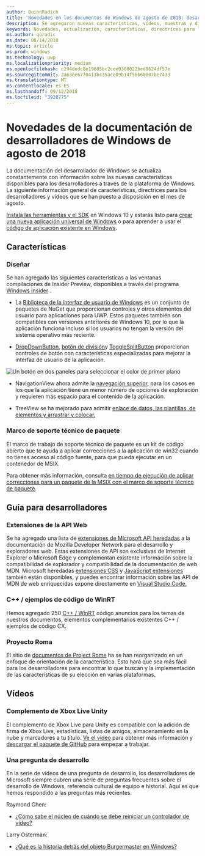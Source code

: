 ```yaml
---
author: QuinnRadich
title: 'Novedades en los documentos de Windows de agosto de 2018: desarrollar aplicaciones para UWP'
description: Se agregaron nuevas características, vídeos, muestras y directrices para los desarrolladores a la documentación de desarrolladores de Windows 10 de agosto de 2018.
keywords: Novedades, actualización, características, directrices para los desarrolladores, Windows 10, agosto
ms.author: quradic
ms.date: 08/14/2018
ms.topic: article
ms.prod: windows
ms.technology: uwp
ms.localizationpriority: medium
ms.openlocfilehash: c294dedc8e19605bc2cee0308022bed8624df57e
ms.sourcegitcommit: 2a63ee6770413bc35ace09b14f56b60007be7433
ms.translationtype: MT
ms.contentlocale: es-ES
ms.lasthandoff: 09/12/2018
ms.locfileid: "3928775"
---
```

# <a name="whats-new-in-the-windows-developer-docs-in-august-2018"></a>Novedades de la documentación de desarrolladores de Windows de agosto de 2018

La documentación del desarrollador de Windows se actualiza constantemente con información sobre las nuevas características disponibles para los desarrolladores a través de la plataforma de Windows. La siguiente información general de características, directrices para los desarrolladores y vídeos que se han puesto a disposición en el mes de agosto.

[Instala las herramientas y el SDK](http://go.microsoft.com/fwlink/?LinkId=821431) en Windows 10 y estarás listo para [crear una nueva aplicación universal de Windows](../get-started/create-uwp-apps.md) o para aprender a usar el [código de aplicación existente en Windows](../porting/index.md).

## <a name="features"></a>Características

### <a name="design"></a>Diseñar

Se han agregado las siguientes características a las ventanas compilaciones de Insider Preview, disponibles a través del programa [Windows Insider](https://insider.windows.com/) .

* La [Biblioteca de la interfaz de usuario de Windows](https://aka.ms/winui-docs) es un conjunto de paquetes de NuGet que proporcionan controles y otros elementos del usuario para aplicaciones para UWP. Estos paquetes también son compatibles con versiones anteriores de Windows 10, por lo que la aplicación funciona incluso si los usuarios no tengan la versión del sistema operativo más reciente.

* [DropDownButton](../design/controls-and-patterns/buttons.md#create-a-drop-down-button), [botón de división](../design/controls-and-patterns/buttons.md#create-a-split-button)y [ToggleSplitButton](../design/controls-and-patterns/buttons.md#create-a-toggle-split-button) proporcionan controles de botón con características especializadas para mejorar la interfaz de usuario de la aplicación.

![Un botón en dos paneles para seleccionar el color de primer plano](../design/controls-and-patterns/images/split-button-rtb.png)

* NavigationView ahora admite la [navegación superior](../design/controls-and-patterns/navigationview.md), para los casos en los que la aplicación tiene un menor número de opciones de exploración y requieren más espacio para el contenido de la aplicación.

* TreeView se ha mejorado para admitir [enlace de datos, las plantillas, de elementos y arrastrar y colocar.](../design/controls-and-patterns/tree-view.md)

### <a name="package-support-framework"></a>Marco de soporte técnico de paquete

El marco de trabajo de soporte técnico de paquete es un kit de código abierto que te ayuda a aplicar correcciones a la aplicación de win32 cuando no tienes acceso al código fuente, para que pueda ejecutar en un contenedor de MSIX.

Para obtener más información, consulta [en tiempo de ejecución de aplicar correcciones para un paquete de la MSIX con el marco de soporte técnico de paquete](../porting/package-support-framework.md).

## <a name="developer-guidance"></a>Guía para desarrolladores

### <a name="web-api-extensions"></a>Extensiones de la API Web

Se ha agregado una lista de [extensiones de Microsoft API heredadas](https://developer.mozilla.org/docs/Web/API/Microsoft_API_extensions) a la documentación de Mozilla Developer Network para el desarrollo y exploradores web. Estas extensiones de API son exclusivas de Internet Explorer o Microsoft Edge y complementan existente información sobre la compatibilidad de explorador y compatibilidad de la documentación de web MDN. Microsoft heredadas [extensiones CSS](https://developer.mozilla.org/docs/Web/CSS/Microsoft_Extensions) y [JavaScript extensiones](https://developer.mozilla.org/docs/Web/JavaScript/Microsoft_JavaScript_extensions) también están disponibles, y puedes encontrar información sobre las API de MDN de web enriquecidas expone directamente en [Visual Studio Code.](https://code.visualstudio.com/updates/v1_25#_new-css-pseudo-selectors-and-pseudo-elements-from-mdn)

### <a name="cwinrt-code-examples"></a>C++ / ejemplos de código de WinRT

Hemos agregado 250 [C++ / WinRT](../cpp-and-winrt-apis/index.md) código anuncios para los temas de nuestros documentos, elementos complementarios existentes C++ / ejemplos de código CX.

### <a name="project-rome"></a>Proyecto Roma

El sitio de [documentos de Project Rome](https://docs.microsoft.com/windows/project-rome/) ha se han reorganizado en un enfoque de orientación de la característica. Esto hará que sea más fácil para los desarrolladores para encontrar lo que buscan y la implementación de las características de su elección en varias plataformas.

## <a name="videos"></a>Vídeos

### <a name="xbox-live-unity-plugin"></a>Complemento de Xbox Live Unity

El complemento de Xbox Live para Unity es compatible con la adición de firma de Xbox Live, estadísticas, listas de amigos, almacenamiento en la nube y marcadores a tu título. [Ve el vídeo](https://youtu.be/fVQZ-YgwNpY) para obtener más información y [descargar el paquete de GitHub](https://aka.ms/UnityPlugin) para empezar a trabajar.

### <a name="one-dev-question"></a>Una pregunta de desarrollo

En la serie de vídeos de una pregunta de desarrollo, los desarrolladores de Microsoft siempre cubren una serie de preguntas frecuentes sobre el desarrollo de Windows, referencia cultural de equipo e historial. Aquí es que hemos respondido a las preguntas más recientes.

Raymond Chen:

* [¿Cómo sabe el núcleo de cuándo se debe reiniciar un controlador de vídeo?](https://youtu.be/3SNAdyO1l5c)

Larry Osterman:

* [¿Qué es la historia detrás del objeto Burgermaster en Windows?](https://youtu.be/0TDSbyAIvX0)